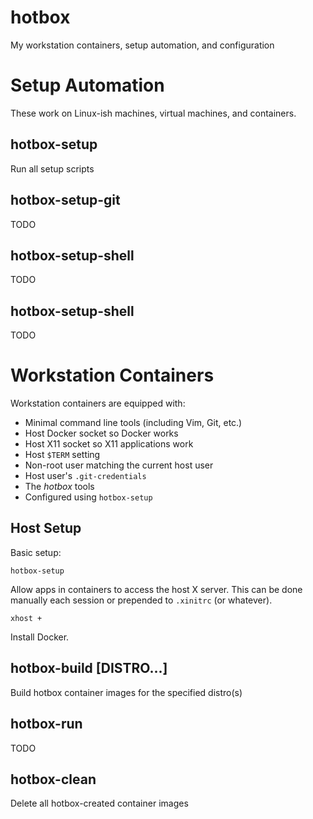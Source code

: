 hotbox
======

My workstation containers, setup automation, and configuration



Setup Automation
================

These work on Linux-ish machines, virtual machines, and containers.


hotbox-setup
------------

Run all setup scripts


hotbox-setup-git
----------------

TODO


hotbox-setup-shell
------------------

TODO


hotbox-setup-shell
------------------

TODO



Workstation Containers
======================

Workstation containers are equipped with:

- Minimal command line tools (including Vim, Git, etc.)
- Host Docker socket so Docker works
- Host X11 socket so X11 applications work
- Host `$TERM` setting
- Non-root user matching the current host user
- Host user's `.git-credentials`
- The *hotbox* tools
- Configured using `hotbox-setup`


Host Setup
----------

Basic setup:

    hotbox-setup

Allow apps in containers to access the host X server.  This can be done manually
each session or prepended to `.xinitrc` (or whatever).

    xhost +

Install Docker.


hotbox-build [DISTRO...]
------------------------

Build hotbox container images for the specified distro(s)


hotbox-run <distro>
-------------------

TODO


hotbox-clean
------------

Delete all hotbox-created container images
